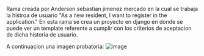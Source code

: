 Rama creada por Anderson sebastian jimenez mercado en la cual se trabaja
la histroa de usuario "As a new resident, I want to register in the application." 
En esta rama se crea un proyecto en django en donde se puede ver un template
referente a cumplir con los criterios de aceptacion de dicha historia de usuario.

A continuacion una imagen probatoria: ![image](https://github.com/user-attachments/assets/787e3ce6-a5c9-42ea-9ccb-555cf5cabbe9)
